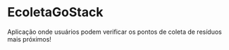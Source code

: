# EcoletaGoStack
Aplicação onde usuários podem verificar os pontos de coleta de resíduos mais próximos! 

